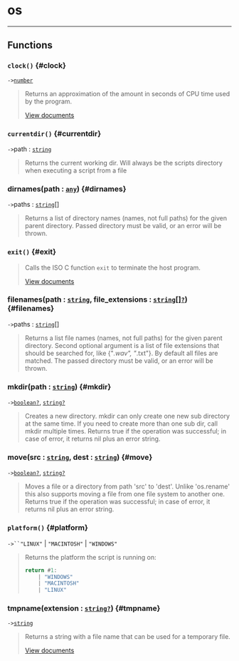 # os  

<!-- toc -->
  

---  
## Functions
### `clock()` {#clock}
`->`[`number`](../../API/builtins/number.md)  

> Returns an approximation of the amount in seconds of CPU time used by the program.
> 
> [View documents](http://www.lua.org/manual/5.4/manual.html#pdf-os.clock)
### `currentdir()` {#currentdir}
`->`path : [`string`](../../API/builtins/string.md)  

> Returns the current working dir. Will always be the scripts directory
> when executing a script from a file
### dirnames(path : [`any`](../../API/builtins/any.md)) {#dirnames}
`->`paths : [`string`](../../API/builtins/string.md)[]  

> Returns a list of directory names (names, not full paths) for the given
> parent directory. Passed directory must be valid, or an error will be thrown.
### `exit()` {#exit}
> Calls the ISO C function `exit` to terminate the host program.
> 
> [View documents](http://www.lua.org/manual/5.4/manual.html#pdf-os.exit)
### filenames(path : [`string`](../../API/builtins/string.md), file_extensions : [`string`](../../API/builtins/string.md)[][`?`](../../API/builtins/nil.md)) {#filenames}
`->`paths : [`string`](../../API/builtins/string.md)[]  

> Returns a list file names (names, not full paths) for the given
> parent directory. Second optional argument is a list of file extensions that
> should be searched for, like {"*.wav", "*.txt"}. By default all files are
> matched. The passed directory must be valid, or an error will be thrown.
### mkdir(path : [`string`](../../API/builtins/string.md)) {#mkdir}
`->`[`boolean`](../../API/builtins/boolean.md)[`?`](../../API/builtins/nil.md), [`string`](../../API/builtins/string.md)[`?`](../../API/builtins/nil.md)  

> Creates a new directory. mkdir can only create one new sub directory at the
> same time. If you need to create more than one sub dir, call mkdir multiple
> times. Returns true if the operation was successful; in case of error, it
> returns nil plus an error string.
### move(src : [`string`](../../API/builtins/string.md), dest : [`string`](../../API/builtins/string.md)) {#move}
`->`[`boolean`](../../API/builtins/boolean.md)[`?`](../../API/builtins/nil.md), [`string`](../../API/builtins/string.md)[`?`](../../API/builtins/nil.md)  

> Moves a file or a directory from path 'src' to 'dest'. Unlike 'os.rename'
> this also supports moving a file from one file system to another one. Returns
> true if the operation was successful; in case of error, it returns nil plus
> an error string.
### `platform()` {#platform}
`->``"LINUX"` | `"MACINTOSH"` | `"WINDOWS"`  

> Returns the platform the script is running on:
> 
> ```lua
> return #1:
>     | "WINDOWS"
>     | "MACINTOSH"
>     | "LINUX"
> ```
### tmpname(extension : [`string`](../../API/builtins/string.md)[`?`](../../API/builtins/nil.md)) {#tmpname}
`->`[`string`](../../API/builtins/string.md)  

> Returns a string with a file name that can be used for a temporary file.
> 
> [View documents](http://www.lua.org/manual/5.4/manual.html#pdf-os.tmpname)  

